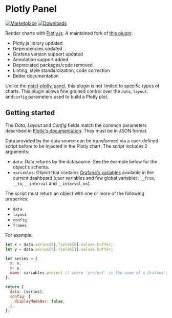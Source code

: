 # Plotly Panel

[![Marketplace](https://img.shields.io/badge/dynamic/json?logo=grafana&color=F47A20&label=marketplace&prefix=v&query=%24.items%5B%3F%28%40.slug%20%3D%3D%20%22grafana-plotly-plugin%22%29%5D.version&url=https%3A%2F%2Fgrafana.com%2Fapi%2Fplugins)](https://grafana.com/grafana/plugins/jacksongoode-plotly-plugin)
[![Downloads](https://img.shields.io/badge/dynamic/json?logo=grafana&color=F47A20&label=downloads&query=%24.items%5B%3F%28%40.slug%20%3D%3D%20%22grafana-plotly-plugin%22%29%5D.downloads&url=https%3A%2F%2Fgrafana.com%2Fapi%2Fplugins)](https://grafana.com/grafana/plugins/jacksongoode-plotly-plugin)

Render charts with [Plotly.js](https://plotly.com/javascript/). A maintained fork of [this plugin](https://github.com/ae3e/ae3e-plotly-panel):

- Plotly.js library updated
- Dependencies updated
- Grafana version support updated
- Annotation support added
- Depreciated packages/code removed
- Linting, style standardization, code correction
- Better documentation

Unlike the [natel-plotly-panel](https://github.com/NatelEnergy/grafana-plotly-plugin), this plugin is not limited to specific types of charts. This plugin allows fine grained control over the `data`, `layout`, and`config` parameters used to build a Plotly plot.

## Getting started

The _Data_, _Layout_ and _Config_ fields match the common parameters described in [Plotly's documentation](https://plotly.com/javascript/plotlyjs-function-reference/). They must be in JSON format.

Data provided by the data source can be transformed via a user-defined script before to be injected in the Plotly chart. The script includes 2 arguments:

- `data`: Data returns by the datasource. See the example below for the object's schema.
- `variables`: Object that contains [Grafana's variables](https://grafana.com/docs/grafana/latest/variables/) available in the current dashboard (user variables and few global variables: `__from`, `__to`, `__interval` and `__interval_ms`).

The script must return an object with one or more of the following properties:

- `data`
- `layout`
- `config`
- `frames`

For example:

```javascript
let x = data.series[0].fields[0].values.buffer;
let y = data.series[0].fields[1].values.buffer;

let series = {
  x: x,
  y: y,
  name: variables.project // where 'project' is the name of a Grafana's variable
};

return {
  data: [series],
  config: {
    displayModeBar: false,
  },
};
```
